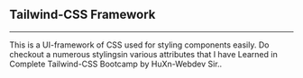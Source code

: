 <h2>Tailwind-CSS Framework</h2>
<hr>
<p>
  This is a UI-framework of CSS used for styling components easily.
  Do checkout a numerous stylingsin various attributes that I have Learned in Complete Tailwind-CSS Bootcamp by HuXn-Webdev Sir..
</p>
